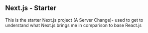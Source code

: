 ## Next.js  - Starter

This is the starter Next.js project (A Server Change)- used to get to understand what Next.js brings me in comparison to base React.js

